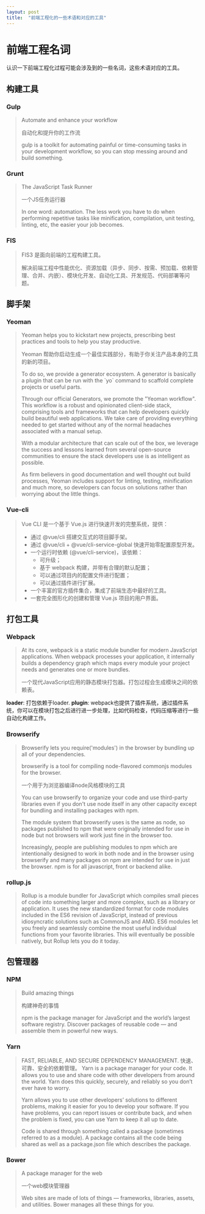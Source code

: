```yaml
---
layout: post
title:  "前端工程化的一些术语和对应的工具"
---
```

# 前端工程名词
认识一下前端工程化过程可能会涉及到的一些名词，这些术语对应的工具。

## 构建工具

### Gulp

> Automate and enhance your workflow
>
> 自动化和提升你的工作流
>
> gulp is a toolkit for automating painful or time-consuming tasks in your development workflow, so you can stop messing around and build something.

### Grunt

> The JavaScript Task Runner
>
> 一个JS任务运行器
>
> In one word: automation. The less work you have to do when performing repetitive tasks like minification, compilation, unit testing, linting, etc, the easier your job becomes.

### FIS

> FIS3 是面向前端的工程构建工具。
>
> 解决前端工程中性能优化、资源加载（异步、同步、按需、预加载、依赖管理、合并、内嵌）、模块化开发、自动化工具、开发规范、代码部署等问题。

## 脚手架

### Yeoman

> Yeoman helps you to kickstart new projects, prescribing best practices and tools to help you stay productive.
>
> Yeoman 帮助你启动生成一个最佳实践部分，有助于你关注产品本身的工具的新的项目。
>
> To do so, we provide a generator ecosystem. A generator is basically a plugin that can be run with the \`yo\` command to scaffold complete projects or useful parts.
>
> Through our official Generators, we promote the "Yeoman workflow". This workflow is a robust and opinionated client-side stack, comprising tools and frameworks that can help developers quickly build beautiful web applications. We take care of providing everything needed to get started without any of the normal headaches associated with a manual setup.
>
> With a modular architecture that can scale out of the box, we leverage the success and lessons learned from several open-source communities to ensure the stack developers use is as intelligent as possible.
>
> As firm believers in good documentation and well thought out build processes, Yeoman includes support for linting, testing, minification and much more, so developers can focus on solutions rather than worrying about the little things.

### Vue-cli

> Vue CLI 是一个基于 Vue.js 进行快速开发的完整系统，提供：
> - 通过 @vue/cli 搭建交互式的项目脚手架。
> - 通过 @vue/cli + @vue/cli-service-global 快速开始零配置原型开发。
> - 一个运行时依赖 (@vue/cli-service)，该依赖：
>   - 可升级；
>   - 基于 webpack 构建，并带有合理的默认配置；
>   - 可以通过项目内的配置文件进行配置；
>   - 可以通过插件进行扩展。
> - 一个丰富的官方插件集合，集成了前端生态中最好的工具。
> - 一套完全图形化的创建和管理 Vue.js 项目的用户界面。


## 打包工具

### Webpack

> At its core, webpack is a static module bundler for modern JavaScript applications. When webpack processes your application, it internally builds a dependency graph which maps every module your project needs and generates one or more bundles.
>
> 一个现代JavaScript应用的静态模块打包器。打包过程会生成模块之间的依赖表。

__loader__:  打包依赖于loader.
__plugin__:  webpack也提供了插件系统，通过插件系统，你可以在模块打包之后进行进一步处理，比如代码检查，代码压缩等进行一些自动化构建工作。

### Browserify

> Browserify lets you require('modules') in the browser by bundling up all of your dependencies.
>
> browserify is a tool for compiling node-flavored commonjs modules for the browser.
>
> 一个用于为浏览器编译node风格模块的工具
>
> You can use browserify to organize your code and use third-party libraries even if you don't use node itself in any other capacity except for bundling and installing packages with npm.
>
> The module system that browserify uses is the same as node, so packages published to npm that were originally intended for use in node but not browsers will work just fine in the browser too.
>
> Increasingly, people are publishing modules to npm which are intentionally designed to work in both node and in the browser using browserify and many packages on npm are intended for use in just the browser. npm is for all javascript, front or backend alike.

### rollup.js

> Rollup is a module bundler for JavaScript which compiles small pieces of code into something larger and more complex, such as a library or application. It uses the new standardized format for code modules included in the ES6 revision of JavaScript, instead of previous idiosyncratic solutions such as CommonJS and AMD. ES6 modules let you freely and seamlessly combine the most useful individual functions from your favorite libraries. This will eventually be possible natively, but Rollup lets you do it today.

## 包管理器

### NPM

> Build amazing things
>
> 构建神奇的事情
>
> npm is the package manager for JavaScript and the world’s largest software registry. Discover packages of reusable code — and assemble them in powerful new ways.

### Yarn

> FAST, RELIABLE, AND SECURE DEPENDENCY MANAGEMENT.
> 快速、可靠、安全的依赖管理。
> Yarn is a package manager for your code. It allows you to use and share code with other developers from around the world. Yarn does this quickly, securely, and reliably so you don’t ever have to worry.
>
> Yarn allows you to use other developers’ solutions to different problems, making it easier for you to develop your software. If you have problems, you can report issues or contribute back, and when the problem is fixed, you can use Yarn to keep it all up to date.
>
> Code is shared through something called a package (sometimes referred to as a module). A package contains all the code being shared as well as a package.json file which describes the package.

### Bower

> A package manager for the web
>
> 一个web模块管理器
>
> Web sites are made of lots of things — frameworks, libraries, assets, and utilities. Bower manages all these things for you.



